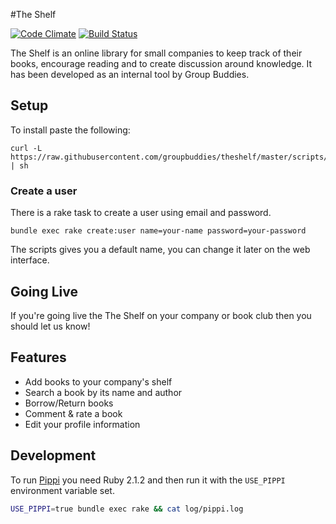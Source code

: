 #The Shelf

[![Code Climate](https://codeclimate.com/github/groupbuddies/theshelf.png)](https://codeclimate.com/github/groupbuddies/theshelf)
[![Build Status](https://travis-ci.org/votinginfoproject/ios7-white-label-app.svg?branch=develop)](https://travis-ci.org/votinginfoproject/ios7-white-label-app)

The Shelf is an online library for small companies to keep track of their books, encourage reading and to create discussion around knowledge. It has been developed as an internal tool by Group Buddies.


## Setup

To install paste the following:

    curl -L https://raw.githubusercontent.com/groupbuddies/theshelf/master/scripts/install.sh | sh

### Create a user

There is a rake task to create a user using email and password.

    bundle exec rake create:user name=your-name password=your-password

The scripts gives you a default name, you can change it later on the web interface.


## Going Live

If you're going live the The Shelf on your company or book club then you should let us know!

## Features

* Add books to your company's shelf
* Search a book by its name and author
* Borrow/Return books
* Comment & rate a book
* Edit your profile information

## Development

To run [Pippi](https://github.com/tcopeland/pippi) you need Ruby 2.1.2 and then
run it with the `USE_PIPPI` environment variable set.

```bash
USE_PIPPI=true bundle exec rake && cat log/pippi.log
```
